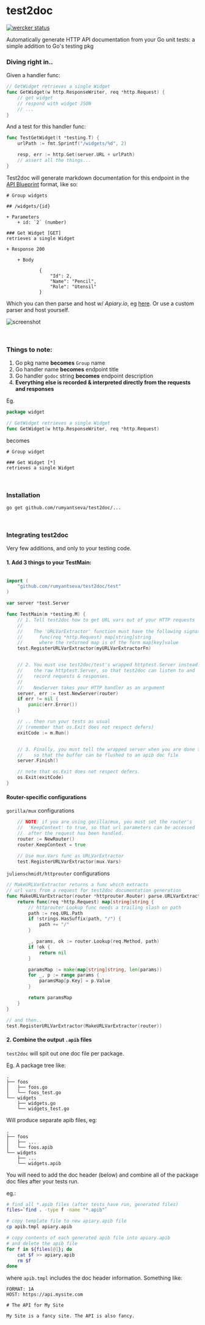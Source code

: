 # test2doc

[![wercker status](https://app.wercker.com/status/fd0bda35af1bdd28e08eee90783127c2/s/master "wercker status")](https://app.wercker.com/project/bykey/fd0bda35af1bdd28e08eee90783127c2)

Automatically generate HTTP API documentation from your Go unit tests: a simple addition to Go's testing pkg

### Diving right in..

Given a handler func:

```go
// GetWidget retrieves a single Widget
func GetWidget(w http.ResponseWriter, req *http.Request) {
	// get widget
	// respond with widget JSON
	// ...
}
```

And a test for this handler func:

```go
func TestGetWidget(t *testing.T) {
	urlPath := fmt.Sprintf("/widgets/%d", 2)

	resp, err := http.Get(server.URL + urlPath)
	// assert all the things...
}
```

Test2doc will generate markdown documentation for this endpoint in the [API Blueprint](https://github.com/apiaryio/api-blueprint/blob/master/API%20Blueprint%20Specification.md) format, like so:

```
# Group widgets

## /widgets/{id}

+ Parameters
    + id: `2` (number)

### Get Widget [GET]
retrieves a single Widget

+ Response 200 

    + Body

            {
                "Id": 2,
                "Name": "Pencil",
                "Role": "Utensil"
            }        
```

Which you can then parse and host w/ *Apiary.io*, eg [here](http://docs.testingit.apiary.io/#). 
Or use a custom parser and host yourself.

![screenshot](http://s17.postimg.org/6mz3ich1b/Screen_Shot_2015_11_06_at_9_38_46_AM.png)


<br>

### Things to note:
1. Go pkg name **becomes** `Group` name
2. Go handler name **becomes** endpoint title
3. Go handler `godoc` string **becomes** endpoint description
4. **Everything else is recorded & interpreted directly from the requests and responses**

Eg.
```go
package widget

// GetWidget retrieves a single Widget
func GetWidget(w http.ResponseWriter, req *http.Request)
```

becomes

```
# Group widget

### Get Widget [*]
retrieves a single Widget
```


<br>

### Installation

`go get github.com/rumyantseva/test2doc/...`

<br>



### Integrating test2doc

Very few additions, and only to your testing code.

#### 1. Add 3 things to your TestMain:

```go

import (
	"github.com/rumyantseva/test2doc/test"
)

var server *test.Server

func TestMain(m *testing.M) {
	// 1. Tell test2doc how to get URL vars out of your HTTP requests
	//
	//    The 'URLVarExtractor' function must have the following signature:
	//      func(req *http.Request) map[string]string
	//      where the returned map is of the form map[key]value
	test.RegisterURLVarExtractor(myURLVarExtractorFn)


	// 2. You must use test2doc/test's wrapped httptest.Server instead of
	//    the raw httptest.Server, so that test2doc can listen to and
	//    record requests & responses.
	//
	//    NewServer takes your HTTP handler as an argument
	server, err := test.NewServer(router)
	if err != nil {
		panic(err.Error())
	}

	// .. then run your tests as usual
	// (remember that os.Exit does not respect defers)
	exitCode := m.Run()


	// 3. Finally, you must tell the wrapped server when you are done testing
	//    so that the buffer can be flushed to an apib doc file
	server.Finish()

	// note that os.Exit does not respect defers.
	os.Exit(exitCode)
}

```

#### Router-specific configurations

`gorilla/mux` configurations

```go
	// NOTE: if you are using gorilla/mux, you must set the router's 
	//  'KeepContext' to true, so that url parameters can be accessed
	//  after the request has been handled.
	router := NewRouter()
	router.KeepContext = true
	
	// Use mux.Vars func as URLVarExtractor
	test.RegisterURLVarExtractor(mux.Vars)
```

`julienschmidt/httprouter` configurations

```go
// MakeURLVarExtractor returns a func which extracts 
// url vars from a request for test2doc documentation generation
func MakeURLVarExtractor(router *httprouter.Router) parse.URLVarExtractor {
	return func(req *http.Request) map[string]string {
		// httprouter Lookup func needs a trailing slash on path
		path := req.URL.Path
		if !strings.HasSuffix(path, "/") {
			path += "/"
		}

		_, params, ok := router.Lookup(req.Method, path)
		if !ok {
			return nil
		}

		paramsMap := make(map[string]string, len(params))
		for _, p := range params {
			paramsMap[p.Key] = p.Value
		}

		return paramsMap
	}
}

// and then..
test.RegisterURLVarExtractor(MakeURLVarExtractor(router))

```

#### 2. Combine the output `.apib` files
`test2doc` will spit out one doc file per package.

Eg. A package tree like:

```
.
├── foos
│   ├── foos.go
│   └── foos_test.go
└── widgets
    ├── widgets.go
    └── widgets_test.go
```

Will produce separate apib files, eg:

```
.
├── foos
│   ├── ...
│   └── foos.apib
└── widgets
    ├── ...
    └── widgets.apib
```


You will need to add the doc header (below) and combine all of the package doc files after your tests run.

eg.:

```bash
# find all *.apib files (after tests have run, generated files)
files=`find . -type f -name "*.apib"`

# copy template file to new apiary.apib file
cp apib.tmpl apiary.apib

# copy contents of each generated apib file into apiary.apib
# and delete the apib file
for f in ${files[@]}; do
	cat $f >> apiary.apib
	rm $f
done
```

where `apib.tmpl` includes the doc header information. 
Something like:

```
FORMAT: 1A
HOST: https://api.mysite.com

# The API for My Site

My Site is a fancy site. The API is also fancy.

```

